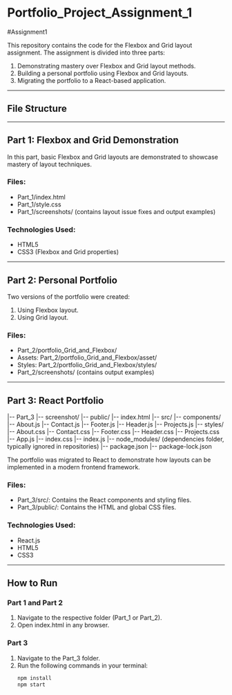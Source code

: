 # Portfolio_Project_Assignment_1
#Assignment1

This repository contains the code for the Flexbox and Grid layout assignment. The assignment is divided into three parts:

1. Demonstrating mastery over Flexbox and Grid layout methods.
2. Building a personal portfolio using Flexbox and Grid layouts.
3. Migrating the portfolio to a React-based application.

---

## File Structure




---

## Part 1: Flexbox and Grid Demonstration

In this part, basic Flexbox and Grid layouts are demonstrated to showcase mastery of layout techniques.

### Files:
- Part_1/index.html
- Part_1/style.css
- Part_1/screenshots/ (contains layout issue fixes and output examples)

### Technologies Used:
- HTML5
- CSS3 (Flexbox and Grid properties)

---

## Part 2: Personal Portfolio

Two versions of the portfolio were created:
1. Using Flexbox layout.
2. Using Grid layout.

### Files:
- Part_2/portfolio_Grid_and_Flexbox/
- Assets: Part_2/portfolio_Grid_and_Flexbox/asset/
- Styles: Part_2/portfolio_Grid_and_Flexbox/styles/
- Part_2/screenshots/ (contains output examples)

---

## Part 3: React Portfolio

|-- Part_3
    |-- screenshot/
    |-- public/
        |-- index.html
    |-- src/
        |-- components/
            |-- About.js
            |-- Contact.js
            |-- Footer.js
            |-- Header.js
            |-- Projects.js
        |-- styles/
            |-- About.css
            |-- Contact.css
            |-- Footer.css
            |-- Header.css
            |-- Projects.css
        |-- App.js
        |-- index.css
        |-- index.js
    |-- node_modules/ (dependencies folder, typically ignored in repositories)
    |-- package.json
    |-- package-lock.json


The portfolio was migrated to React to demonstrate how layouts can be implemented in a modern frontend framework.

### Files:
- Part_3/src/: Contains the React components and styling files.
- Part_3/public/: Contains the HTML and global CSS files.

### Technologies Used:
- React.js
- HTML5
- CSS3

---

## How to Run

### Part 1 and Part 2
1. Navigate to the respective folder (Part_1 or Part_2).
2. Open index.html in any browser.

### Part 3
1. Navigate to the Part_3 folder.
2. Run the following commands in your terminal:
   ```bash
   npm install
   npm start
